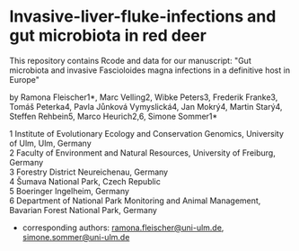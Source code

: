 # Invasive-liver-fluke-infections and gut microbiota in red deer

This repository contains Rcode and data for our manuscript: "Gut microbiota and invasive Fascioloides magna infections in a definitive host in Europe"

by Ramona Fleischer1*, Marc Velling2, Wibke Peters3, Frederik Franke3, Tomáš Peterka4, Pavla Jůnková Vymyslická4, Jan Mokrý4, Martin Starý4, Steffen Rehbein5, Marco Heurich2,6, Simone Sommer1*

1 Institute of Evolutionary Ecology and Conservation Genomics, University of Ulm, Ulm, Germany <br>
2 Faculty of Environment and Natural Resources, University of Freiburg, Germany <br>
3 Forestry District Neureichenau, Germany <br>
4 Šumava National Park, Czech Republic <br>
5 Boeringer Ingelheim, Germany <br>
6 Department of National Park Monitoring and Animal Management, Bavarian Forest National Park, Germany

* corresponding authors: ramona.fleischer@uni-ulm.de, simone.sommer@uni-ulm.de 
